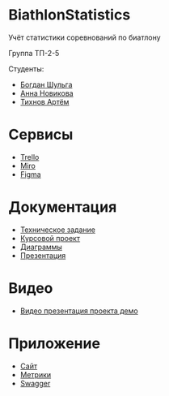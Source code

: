 # BiathlonStatistics
Учёт статистики соревнований по биатлону

Группа ТП-2-5

Студенты:
* [Богдан Шульга](https://github.com/AbodeOfTheSmokyCat)
* [Анна Новикова](https://github.com/annanovikova614)
* [Тихнов Артём](https://github.com/Artrtrt)

# Сервисы
* [Trello](https://clck.ru/33i9t7)
* [Miro](https://miro.com/app/board/uXjVPiTXVPE=/)
* [Figma](https://www.figma.com/file/h0HEN7Bf07phGvdKblxWio/Статистика-по-биатлону?node-id=31-986&t=ZxNAyBHevlHBJtJg-0)

# Документация
* [Техническое задание](https://github.com/Artrtrt/BiathlonStatistics/blob/main/docs/ТЗ.pdf)
* [Курсовой проект](https://github.com/Artrtrt/BiathlonStatistics/blob/develop/docs/Курсовой%20проект.pdf)
* [Диаграммы](https://github.com/Artrtrt/BiathlonStatistics/blob/main/docs/UML)
* [Презентация](https://github.com/Artrtrt/BiathlonStatistics/blob/develop/docs/Презентация.pdf)

# Видео
* [Видео презентация проекта демо](https://www.youtube.com/watch?v=8E7M3uqaVwI)

# Приложение
* [Сайт](ci99128.tw1.ru)
* [Метрики](https://metrika.yandex.ru/dashboard?period=today&id=93817424)
* [Swagger](http://ci99128-django-pqnme.tw1.ru/swagger/)